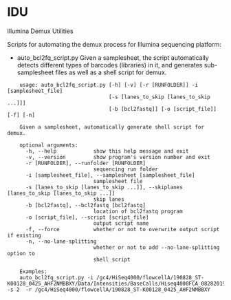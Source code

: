 # IDU
Illumina Demux Utilities

Scripts for automating the demux process for Illumina sequencing platform:

- auto_bcl2fq_script.py
  Given a samplesheet, the script automatically detects different types of barcodes (libraries) in it, and generates sub-samplesheet files as well as a shell script for demux.
```
	usage: auto_bcl2fq_script.py [-h] [-v] [-r [RUNFOLDER]] -i [samplesheet_file]
        	                     [-s [lanes_to_skip [lanes_to_skip ...]]]
	                             [-b [bcl2fastq]] [-o [script_file]] [-f] [-n]

	Given a samplesheet, automatically generate shell script for demux.

	optional arguments:
	  -h, --help            show this help message and exit
	  -v, --version         show program's version number and exit
	  -r [RUNFOLDER], --runfolder [RUNFOLDER]
	                        sequencing run folder
	  -i [samplesheet_file], --samplesheet [samplesheet_file]
	                        samplesheet file
	  -s [lanes_to_skip [lanes_to_skip ...]], --skiplanes [lanes_to_skip [lanes_to_skip ...]]
	                        skip lanes
	  -b [bcl2fastq], --bcl2fastq [bcl2fastq]
	                        location of bcl2fastq program
	  -o [script_file], --script [script_file]
	                        output script name
	  -f, --force           whether or not to overwrite output script if existing
	  -n, --no-lane-splitting
	                        whether or not to add --no-lane-splitting option to
	                        shell script
	
	Examples:
	auto_bcl2fq_script.py -i /gc4/HiSeq4000/flowcellA/190828_ST-K00128_0425_AHF2NMBBXY/Data/Intensities/BaseCalls/Hiseq4000FCA_08282019.csv  -s 2  -r /gc4/HiSeq4000/flowcellA/190828_ST-K00128_0425_AHF2NMBBXY
```

